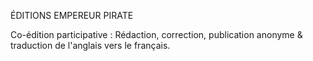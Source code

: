 ÉDITIONS EMPEREUR PIRATE

Co-édition participative : 
Rédaction, correction, publication anonyme & traduction de l'anglais vers le français.
